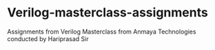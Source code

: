 # Verilog-masterclass-assignments
Assignments from Verilog Masterclass from Anmaya Technologies conducted  by Hariprasad Sir
